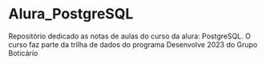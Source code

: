 # Alura_PostgreSQL
Repositório dedicado as notas de aulas do curso da alura: PostgreSQL. O curso faz parte da trilha de dados do programa Desenvolve 2023 do Grupo Boticário
